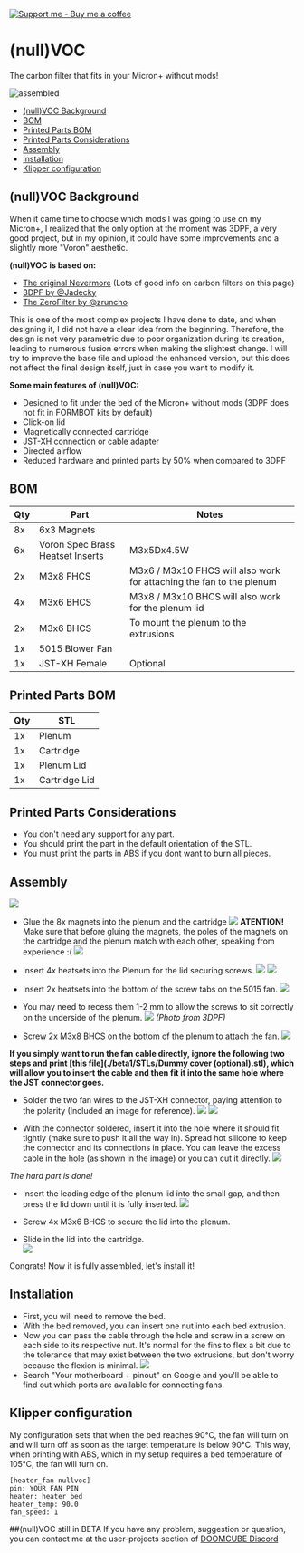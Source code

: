 [![Support me - Buy me a coffee](https://img.shields.io/badge/Support%20me%20-Buy%20me%20a%20coffee-orange.svg)](https://buymeacoffee.com/makermaking)


# (null)VOC
The carbon filter that fits in your Micron+ without mods!

![assembled](https://github.com/makermaking/nullVOC/blob/main/images/assembled.jpg?raw=true "nullVOC Carbon Filter")

- [(null)VOC Background](#nullVOC-background)
- [BOM](#BOM)
- [Printed Parts BOM](#Printed-Parts-BOM)
- [Printed Parts Considerations](#Printed-Parts-Considerations)
- [Assembly](#Assembly)
- [Installation](#Installation)
- [Klipper configuration](#Klipper-configuration)

## (null)VOC Background

When it came time to choose which mods I was going to use on my Micron+, I realized that the only option at the moment was 3DPF, a very good project, but in my opinion, it could have some improvements and a slightly more "Voron" aesthetic.

**(null)VOC is based on:**
- [The original Nevermore](https://github.com/nevermore3d/Nevermore_Micro) (Lots of good info on carbon filters on this page)
- [3DPF by @Jadecky](https://github.com/Jadecky/3DPF) 
- [The ZeroFilter by @zruncho](https://github.com/zruncho3d/zerofilter)

This is one of the most complex projects I have done to date, and when designing it, I did not have a clear idea from the beginning. Therefore, the design is not very parametric due to poor organization during its creation, leading to numerous fusion errors when making the slightest change. I will try to improve the base file and upload the enhanced version, but this does not affect the final design itself, just in case you want to modify it.

**Some main features of (null)VOC:**
- Designed to fit under the bed of the Micron+ without mods (3DPF does not fit in FORMBOT kits by default)
- Click-on lid
- Magnetically connected cartridge
- JST-XH connection or cable adapter
- Directed airflow
- Reduced hardware and printed parts by 50% when compared to 3DPF

## BOM
Qty |Part|Notes
---|----|---
8x|6x3 Magnets
6x|Voron Spec Brass Heatset Inserts|M3x5Dx4.5W
2x|M3x8 FHCS|M3x6 / M3x10 FHCS will also work for attaching the fan to the plenum
4x|M3x6 BHCS|M3x8 / M3x10 BHCS will also work for the plenum lid
2x|M3x6 BHCS|To mount the plenum to the extrusions
1x|5015 Blower Fan
1x|JST-XH Female|Optional

## Printed Parts BOM
Qty|STL
---|---
1x|Plenum
1x|Cartridge 
1x|Plenum Lid
1x|Cartridge Lid

## Printed Parts Considerations
- You don't need any support for any part.
- You should print the part in the default orientation of the STL.
- You must print the parts in ABS if you dont want to burn all pieces.

## Assembly
![](images/disassembled.jpg)







- Glue the 8x magnets into the plenum and the cartridge
![](images/glue.jpg)
**ATENTION!**\
Make sure that before gluing the magnets, the poles of the magnets on the cartridge and the plenum match with each other, speaking from experience :(
![](images/destroyed.jpg)

- Insert 4x heatsets into the Plenum for the lid securing screws.
![](images/inserting.jpg)
![](images/inserted.jpg)

- Insert 2x heatsets into the bottom of the screw tabs on the 5015 fan.
![](images/fan.jpg)

- You may need to recess them 1-2 mm to allow the screws to sit correctly on the underside of the plenum.
![](images/fan_insert_recess.png)
_(Photo from 3DPF)_

- Screw 2x M3x8 BHCS on the bottom of the plenum to attach the fan.
![](images/fan_screws.jpg)

**If you simply want to run the fan cable directly, ignore the following two steps and print [this file](./beta1/STLs/Dummy cover (optional).stl), which will allow you to insert the cable and then fit it into the same hole where the JST connector goes.**

- Solder the two fan wires to the JST-XH connector, paying attention to the polarity (Included an image for reference).
![](images/jst_soldered.jpg)
![](images/jst_direction.jpg)

- With the connector soldered, insert it into the hole where it should fit tightly (make sure to push it all the way in). Spread hot silicone to keep the connector and its connections in place. You can leave the excess cable in the hole (as shown in the image) or you can cut it directly.
![](images/connector_assembled.jpg)

_The hard part is done!_

- Insert the leading edge of the plenum lid into the small gap, and then press the lid down until it is fully inserted.
![](images/plenum_lid.png)

- Screw 4x M3x6 BHCS to secure the lid into the plenum.

- Slide in the lid into the cartridge.\
![](images/click.gif)

Congrats! Now it is fully assembled, let's install it!

## Installation
- First, you will need to remove the bed.
- With the bed removed, you can insert one nut into each bed extrusion.
- Now you can pass the cable through the hole and screw in a screw on each side to its respective nut. It's normal for the fins to flex a bit due to the tolerance that may exist between the two extrusions, but don't worry because the flexion is minimal.
![](images/installed.jpg)
- Search "Your motherboard + pinout" on Google and you'll be able to find out which ports are available for connecting fans.

## Klipper configuration
My configuration sets that when the bed reaches 90°C, the fan will turn on and will turn off as soon as the target temperature is below 90°C. This way, when printing with ABS, which in my setup requires a bed temperature of 105°C, the fan will turn on.
```
[heater_fan nullvoc]
pin: YOUR FAN PIN
heater: heater_bed
heater_temp: 90.0
fan_speed: 1
```

##(null)VOC still in BETA
If you have any problem, suggestion or question, you can contact me at the user-projects section of [DOOMCUBE Discord](https://discord.gg/doomcube) 














